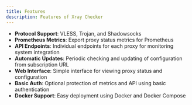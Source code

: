 ```yaml
---
title: Features
description: Features of Xray Checker
---
```


- **Protocol Support**: VLESS, Trojan, and Shadowsocks
- **Prometheus Metrics**: Export proxy status metrics for Prometheus
- **API Endpoints**: Individual endpoints for each proxy for monitoring system integration
- **Automatic Updates**: Periodic checking and updating of configuration from subscription URL
- **Web Interface**: Simple interface for viewing proxy status and configuration
- **Basic Auth**: Optional protection of metrics and API using basic authentication
- **Docker Support**: Easy deployment using Docker and Docker Compose
